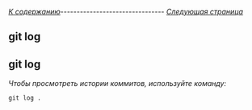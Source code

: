 *[К содержанию](readme.md)*-------------------------------- *[Следующая страница](git%20checkout.md)*

## **git log**

## git log

*Чтобы просмотреть истории коммитов, используйте команду:*

```bash-
git log .
```